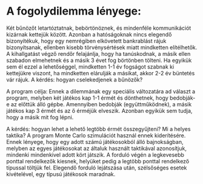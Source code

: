 # A fogolydilemma lényege:
Két bűnözőt letartóztatnak, bebörtönöznek, és mindenféle kommunikációt kizárnak kettejük között. Azonban a hatóságoknak nincs elegendő bizonyítékuk, hogy egy nemrégiben elkövetett bankrablást rájuk bizonyítsanak, ellenben kisebb törvénysértések miatt mindketten elítélhetők. A kihallgatást végző rendőr felajánlja, hogy ha tanúskodnak, a másik ellen szabadon elmehetnek és a másik 3 évet fog börtönben tölteni. Ha egyikük sem él ezzel a lehetőséggel, mindketten 1-1 év fogságot szabnak ki kettejükre viszont, ha mindketten elárulják a másikat, akkor 2-2 év büntetés vár rájuk. A kérdés: hogyan cselekedjenek a bűnözők?

A program célja:
Ennek a dilemmának egy speciális változatára ad választ a program, melyben két játékos kap 1-1 érmét és dönthetnek, hogy bedobják-e az előttük álló gépbe. Amennyiben bedobják (együttműködnek), a másik játékos kap 3 érmét és az ő érméjük elveszik. Azonban egyikük sem tudja, hogy a másik mit fog lépni. 

A kérdés: hogyan lehet a lehető legtöbb érmét összegyűjteni? Mi a helyes taktika? A program Monte Carlo szimulációt használ ennek kiderítésére. Ennek lényege, hogy egy adott számú játékosokból álló bajnokságban, melyben az egyes játékosokat az általuk használt taktikával azonosítjuk, mindenki mindenkivel adott kört játszik. A forduló végén a legkevesebb ponttal rendelkezők kiesnek, helyüket pedig a legtöbb ponttal rendelkező típussal töltjük fel. Elegendő forduló lejátszása után, szélsőséges esetek kivételével, egy típusú játékosok maradnak. 
